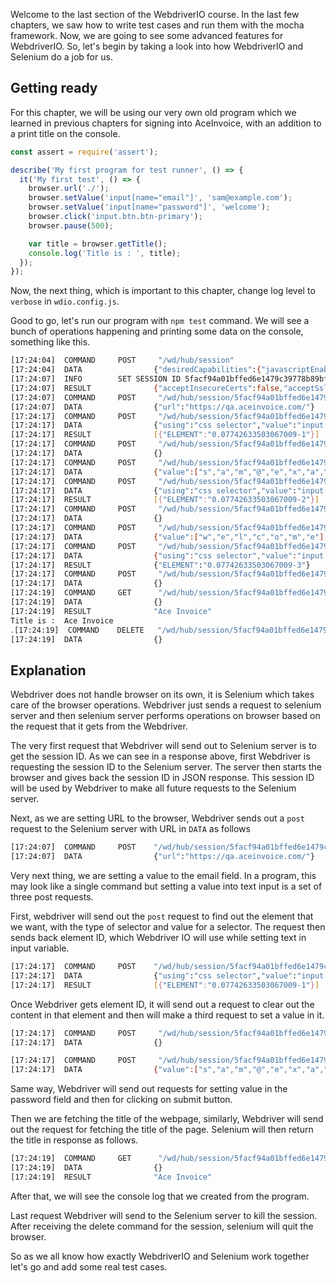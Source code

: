Welcome to the last section of the WebdriverIO course. In the last few chapters, we saw how to write test cases and run them with the mocha framework. Now, we are going to see some advanced features for WebdriverIO. So, let's begin by taking a look into how WebdriverIO and Selenium do a job for us.

## Getting ready

For this chapter, we will be using our very own old program which we learned in previous chapters for signing into AceInvoice, with an addition to a print title on the console.

```js
const assert = require('assert');

describe('My first program for test runner', () => {
  it('My first test', () => {
    browser.url('./');
    browser.setValue('input[name="email"]', 'sam@example.com');
    browser.setValue('input[name="password"]', 'welcome');
    browser.click('input.btn.btn-primary');
    browser.pause(500);

    var title = browser.getTitle();
    console.log('Title is : ', title);
  });
});
```

Now, the next thing, which is important to this chapter, change log level to `verbose` in `wdio.config.js`.

Good to go, let's run our program with `npm test` command. We will see a bunch of operations happening and printing some data on the console, something like this.

```bash
[17:24:04]  COMMAND     POST     "/wd/hub/session"
[17:24:04]  DATA                {"desiredCapabilities":{"javascriptEnabled":true,"locationContextEnabled":true,"handlesAlerts":true,"rotatable":true,"maxInstances":5,"browserName":"chrome","loggingPrefs":{"browser":"ALL","driver":"ALL"},"requestOrigins":{"url":"http://webdriver.io","version":"4.14.2","name":"webdriverio"}}}
[17:24:07]  INFO        SET SESSION ID 5facf94a01bffed6e1479c39778b89bf
[17:24:07]  RESULT              {"acceptInsecureCerts":false,"acceptSslCerts":false,"applicationCacheEnabled":false,"browserConnectionEnabled":false,"browserName":"chrome","chrome":{"chromedriverVersion":"2.43.600229 (3fae4d0cda5334b4f533bede5a4787f7b832d052)","userDataDir":"/var/folders/v6/_6sh53vn5gl3lct18w533gr80000gn/T/.org.chromium.Chromium.bWkuWC"},"cssSelectorsEnabled":true,"databaseEnabled":false,"goog:chromeOptions":{"debuggerAddress":"localhost:58451"},"handlesAlerts":true,"hasTouchScreen":false,"javascriptEnabled":true,"locationContextEnabled":true,"mobileEmulationEnabled":false,"nativeEvents":true,"networkConnectionEnabled":false,"pageLoadStrategy":"normal","platform":"Mac OS X","rotatable":false,"setWindowRect":true,"takesHeapSnapshot":true,"takesScreenshot":true,"unexpectedAlertBehaviour":"","version":"72.0.3626.121","webStorageEnabled":true,"webdriver.remote.sessionid":"5facf94a01bffed6e1479c39778b89bf"}
[17:24:07]  COMMAND     POST     "/wd/hub/session/5facf94a01bffed6e1479c39778b89bf/url"
[17:24:07]  DATA                {"url":"https://qa.aceinvoice.com/"}
[17:24:17]  COMMAND     POST     "/wd/hub/session/5facf94a01bffed6e1479c39778b89bf/elements"
[17:24:17]  DATA                {"using":"css selector","value":"input[name=\"email\"]"}
[17:24:17]  RESULT              [{"ELEMENT":"0.07742633503067009-1"}]
[17:24:17]  COMMAND     POST     "/wd/hub/session/5facf94a01bffed6e1479c39778b89bf/element/0.07742633503067009-1/clear"
[17:24:17]  DATA                {}
[17:24:17]  COMMAND     POST     "/wd/hub/session/5facf94a01bffed6e1479c39778b89bf/element/0.07742633503067009-1/value"
[17:24:17]  DATA                {"value":["s","a","m","@","e","x","a","m","p","l","(5 more items)"],"text":"sam@example.com"}
[17:24:17]  COMMAND     POST     "/wd/hub/session/5facf94a01bffed6e1479c39778b89bf/elements"
[17:24:17]  DATA                {"using":"css selector","value":"input[name=\"password\"]"}
[17:24:17]  RESULT              [{"ELEMENT":"0.07742633503067009-2"}]
[17:24:17]  COMMAND     POST     "/wd/hub/session/5facf94a01bffed6e1479c39778b89bf/element/0.07742633503067009-2/clear"
[17:24:17]  DATA                {}
[17:24:17]  COMMAND     POST     "/wd/hub/session/5facf94a01bffed6e1479c39778b89bf/element/0.07742633503067009-2/value"
[17:24:17]  DATA                {"value":["w","e","l","c","o","m","e"],"text":"welcome"}
[17:24:17]  COMMAND     POST     "/wd/hub/session/5facf94a01bffed6e1479c39778b89bf/element"
[17:24:17]  DATA                {"using":"css selector","value":"input.btn.btn-primary"}
[17:24:17]  RESULT              {"ELEMENT":"0.07742633503067009-3"}
[17:24:17]  COMMAND     POST     "/wd/hub/session/5facf94a01bffed6e1479c39778b89bf/element/0.07742633503067009-3/click"
[17:24:17]  DATA                {}
[17:24:19]  COMMAND     GET      "/wd/hub/session/5facf94a01bffed6e1479c39778b89bf/title"
[17:24:19]  DATA                {}
[17:24:19]  RESULT              "Ace Invoice"
Title is :  Ace Invoice
․[17:24:19]  COMMAND    DELETE   "/wd/hub/session/5facf94a01bffed6e1479c39778b89bf"
[17:24:19]  DATA                {}
```

## Explanation

Webdriver does not handle browser on its own, it is Selenium which takes care of the browser operations. Webdriver just sends a request to selenium server and then selenium server performs operations on browser based on the request that it gets from the Webdriver.

The very first request that Webdriver will send out to Selenium server is to get the session ID. As we can see in a response above, first Webdriver is requesting the session ID to the Selenium server. The server then starts the browser and gives back the session ID in JSON response. This session ID will be used by Webdriver to make all future requests to the Selenium server.

Next, as we are setting URL to the browser, Webdriver sends out a `post` request to the Selenium server with URL in `DATA` as follows

```bash
[17:24:07]  COMMAND     POST    "/wd/hub/session/5facf94a01bffed6e1479c39778b89bf/url"
[17:24:07]  DATA                {"url":"https://qa.aceinvoice.com/"}
```

Very next thing, we are setting a value to the email field. In a program, this may look like a single command but setting a value into text input is a set of three post requests.

First, webdriver will send out the `post` request to find out the element that we want, with the type of selector and value for a selector. The request then sends back element ID, which Webdriver IO will use while setting text in input variable.

```bash
[17:24:17]  COMMAND     POST    "/wd/hub/session/5facf94a01bffed6e1479c39778b89bf/elements"
[17:24:17]  DATA                {"using":"css selector","value":"input[name=\"email\"]"}
[17:24:17]  RESULT              [{"ELEMENT":"0.07742633503067009-1"}]
```

Once Webdriver gets element ID, it will send out a request to clear out the content in that element and then will make a third request to set a value in it.

```bash
[17:24:17]  COMMAND     POST     "/wd/hub/session/5facf94a01bffed6e1479c39778b89bf/element/0.07742633503067009-1/clear"
[17:24:17]  DATA                {}
```

```bash
[17:24:17]  COMMAND     POST     "/wd/hub/session/5facf94a01bffed6e1479c39778b89bf/element/0.07742633503067009-1/value"
[17:24:17]  DATA                {"value":["s","a","m","@","e","x","a","m","p","l","(5 more items)"],"text":"sam@example.com"}
```

Same way, Webdriver will send out requests for setting value in the password field and then for clicking on submit button.

Then we are fetching the title of the webpage, similarly, Webdriver will send out the request for fetching the title of the page. Selenium will then return the title in response as follows.

```bash
[17:24:19]  COMMAND     GET      "/wd/hub/session/5facf94a01bffed6e1479c39778b89bf/title"
[17:24:19]  DATA                {}
[17:24:19]  RESULT              "Ace Invoice"
```

After that, we will see the console log that we created from the program.

Last request Webdriver will send to the Selenium server to kill the session. After receiving the delete command for the session, selenium will quit the browser.

So as we all know how exactly WebdriverIO and Selenium work together let's go and add some real test cases.
